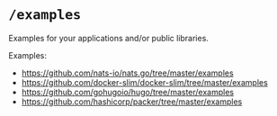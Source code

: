 # `/examples`

Examples for your applications and/or public libraries.

Examples:

- https://github.com/nats-io/nats.go/tree/master/examples
- https://github.com/docker-slim/docker-slim/tree/master/examples
- https://github.com/gohugoio/hugo/tree/master/examples
- https://github.com/hashicorp/packer/tree/master/examples
